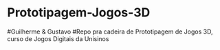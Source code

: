 # Prototipagem-Jogos-3D

#Guilherme & Gustavo
#Repo pra cadeira de Prototipagem de Jogos 3D, curso de Jogos Digitais da Unisinos
